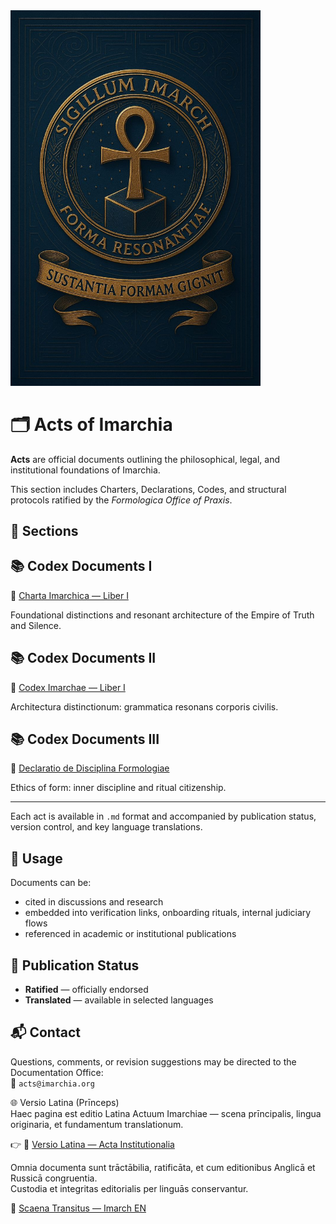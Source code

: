 <img src="./assets/logo_imarhc.jpg" alt="Imarch Logo" width="400"/>

# 🗂 Acts of Imarchia

**Acts** are official documents outlining the philosophical, legal, and institutional foundations of Imarchia.

This section includes Charters, Declarations, Codes, and structural protocols ratified by the *Formologica Office of Praxis*.

## 🔖 Sections

## 📚 Codex Documents I  
📜 [Charta Imarchica — Liber I](https://acta.imarch.sbs/codex_acts/charta_liber_I)  

Foundational distinctions and resonant architecture of the Empire of Truth and Silence.  

## 📚 Codex Documents II  
📜 [Codex Imarchae — Liber I](https://acta.imarch.sbs/codex_acts/codex_imarcha_liber_I)  

Architectura distinctionum: grammatica resonans corporis civilis.

## 📚 Codex Documents III  
📜 [Declaratio de Disciplina Formologiae](https://acta.imarch.sbs/codex_acts/Declaratio_de_Disciplina_Formologiae)

Ethics of form: inner discipline and ritual citizenship.

---

Each act is available in `.md` format and accompanied by publication status, version control, and key language translations.


## 🧭 Usage

Documents can be:
- cited in discussions and research  
- embedded into verification links, onboarding rituals, internal judiciary flows  
- referenced in academic or institutional publications

## 📎 Publication Status

- **Ratified** — officially endorsed  
- **Translated** — available in selected languages

## 📬 Contact

Questions, comments, or revision suggestions may be directed to the Documentation Office:  
📧 `acts@imarchia.org`

🌐 Versio Latina (Prīnceps)  
Haec pagina est editio Latina Actuum Imarchiae — scena prīncipalis, lingua originaria, et fundamentum translationum.

👉 🔗 [Versio Latina — Acta Institutionalia](./README.md)

Omnia documenta sunt trāctābilia, ratificāta, et cum editionibus Anglicā et Russicā congruentia.  
Custodia et integritas editorialis per linguās conservantur.

🔁 [Scaena Transitus — Imarch EN](https://imarch.sbs/lingua/en)
